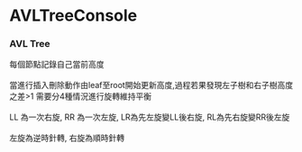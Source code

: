 # AVLTreeConsole
<h3>AVL Tree</h3>

<p>
每個節點記錄自己當前高度
<br><br>
當進行插入刪除動作由leaf至root開始更新高度,過程若果發現左子樹和右子樹高度之差>1 需要分4種情況進行旋轉維持平衡
<br><br>
LL 為一次右旋, RR 為一次左旋, LR為先左旋變LL後右旋, RL為先右旋變RR後左旋
<br><br>
左旋為逆時針轉, 右旋為順時針轉
<p>
